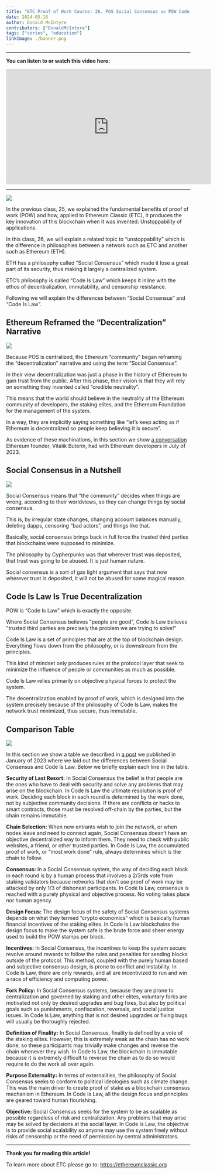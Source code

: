```yaml
---
title: "ETC Proof of Work Course: 26. POS Social Consensus vs POW Code Is Law"
date: 2024-05-16
author: Donald McIntyre
contributors: ["DonaldMcIntyre"]
tags: ["series", "education"]
linkImage: ./banner.png
---
```


---
**You can listen to or watch this video here:**

<iframe width="560" height="315" src="https://www.youtube.com/embed/AfJBOtaEujo" title="YouTube video player" frameborder="0" allow="accelerometer; autoplay; clipboard-write; encrypted-media; gyroscope; picture-in-picture; web-share" allowfullscreen></iframe>

---

![](banner.png)

In the previous class, 25, we explained the fundamental benefits of proof of work (POW) and how, applied to Ethereum Classic (ETC), it produces the key innovation of this blockchain when it was invented: Unstoppability of applications.

In this class, 26, we will explain a related topic to “unstoppability” which is the difference in philosophies between a network such as ETC and another such as Ethereum (ETH).

ETH has a philosophy called “Social Consensus” which made it lose a great part of its security, thus making it largely a centralized system.

ETC’s philosophy is called “Code Is Law” which keeps it inline with the ethos of decentralization, immutability, and censorship resistance.

Following we will explain the differences between “Social Consensus” and “Code Is Law”.

## Ethereum Reframed the “Decentralization” Narrative

![](./2.png)

Because POS is centralized, the Ethereum “community” began reframing the “decentralization” narrative and using the term “Social Consensus”.

In their view decentralization was just a phase in the history of Ethereum to gain trust from the public. After this phase, their vision is that they will rely on something they invented called “credible neutrality”.

This means that the world should believe in the neutrality of the Ethereum community of developers, the staking elites, and the Ethereum Foundation for the management of the system.

In a way, they are implicitly saying something like “let’s keep acting as if Ethereum is decentralized so people keep believing it is secure”.

As evidence of these machinations, in this section we show [a conversation](https://twitter.com/ChrisBlec/status/1675127714393518083) Ethereum founder, Vitalik Buterin, had with Ethereum developers in July of 2023. 

## Social Consensus in a Nutshell

![](./1.png)

Social Consensus means that “the community” decides when things are wrong, according to their worldviews, so they can change things by social consensus. 

This is, by irregular state changes, changing account balances manually, deleting dapps, censoring “bad actors”, and things like that.

Basically, social consensus brings back in full force the trusted third parties that blockchains were supposed to minimize.

The philosophy by Cypherpunks was that wherever trust was deposited, that trust was going to be abused. It is just human nature.

Social consensus is a sort of gas light argument that says that now wherever trust is deposited, it will not be abused for some magical reason.

## Code Is Law Is True Decentralization

POW is “Code Is Law” which is exactly the opposite. 

Where Social Consensus believes "people are good", Code Is Law believes "trusted third parties are precisely the problem we are trying to solve!"

Code Is Law is a set of principles that are at the top of blockchain design. Everything flows down from the philosophy, or is downstream from the principles.

This kind of mindset only produces rules at the protocol layer that seek to minimize the influence of people or communities as much as possible.

Code Is Law relies primarily on objective physical forces to protect the system.

The decentralization enabled by proof of work, which is designed into the system precisely because of the philosophy of Code Is Law, makes the network trust minimized, thus secure, thus immutable.

## Comparison Table

![](./3.png)

In this section we show a table we described in [a post](https://ethereumclassic.org/blog/2023-01-25-ethereums-social-consensus-vs-ethereum-classics-code-is-law) we published in January of 2023 where we laid out the differences between Social Consensus and Code Is Law. Below we briefly explain each line in the table.

**Security of Last Resort:** In Social Consensus the belief is that people are the ones who have to deal with security and solve any problems that may arise on the blockchain. In Code Is Law the ultimate resolution is proof of work. Deciding each block in each round is determined by the work done, not by subjective community decisions. If there are conflicts or hacks to smart contracts, those must be resolved off-chain by the parties, but the chain remains immutable.

**Chain Selection:** When new entrants wish to join the network, or when nodes leave and need to connect again, Social Consensus doesn’t have an objective decentralized way to inform them. They need to check with public websites, a friend, or other trusted parties. In Code Is Law, the accumulated proof of work, or “most work done” rule, always determines which is the chain to follow.

**Consensus:** In a Social Consensus system, the way of deciding each block in each round is by a human process that involves a 2/3rds vote from staking validators because networks that don’t use proof of work may be attacked by only 1/3 of dishonest participants. In Code Is Law, consensus is reached with a purely physical and objective process. No voting takes place nor human agency.  

**Design Focus:** The design focus of the safety of Social Consensus systems depends on what they termed “crypto economics” which is basically human financial incentives of the staking elites. In Code Is Law blockchains the design focus to make the system safe is the brute force and sheer energy used to build the POW stamps per block.

**Incentives:** In Social Consensus, the incentives to keep the system secure revolve around rewards to follow the rules and penalties for sending blocks outside of the protocol. This method, coupled with the purely human based and subjective consensus design, is prone to conflict and instability. In Code Is Law, there are only rewards, and all are incentivized to run and win a race of efficiency and computing power.

**Fork Policy:** In Social Consensus systems, because they are prone to centralization and governed by staking and other elites, voluntary forks are motivated not only by desired upgrades and bug fixes, but also by political goals such as punishments, confiscation, reversals, and social justice issues. In Code Is Law, anything that is not desired upgrades or fixing bugs will usually be thoroughly rejected.

**Definition of Finality:** In Social Consensus, finality is defined by a vote of the staking elites. However, this is extremely weak as the chain has no work done, so these participants may trivially make changes and reverse the chain whenever they wish. In Code Is Law, the blockchain is immutable because it is extremely difficult to reverse the chain as to do so would require to do the work all over again.

**Purpose Externality:** In terms of externalities, the philosophy of Social Consensus seeks to conform to political ideologies such as climate change. This was the main driver to create proof of stake as a blockchain consensus mechanism in Ethereum. In Code Is Law, all the design focus and principles are geared toward human flourishing.

**Objective:** Social Consensus seeks for the system to be as scalable as possible regardless of risk and centralization. Any problems that may arise may be solved by decisions at the social layer. In Code Is Law, the objective is to provide social scalability so anyone may use the system freely without risks of censorship or the need of permission by central administrators.

---

**Thank you for reading this article!**

To learn more about ETC please go to: https://ethereumclassic.org
